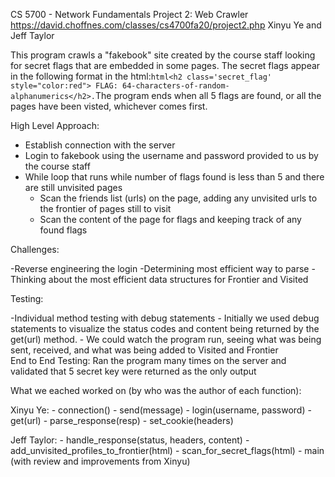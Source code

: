 CS 5700 - Network Fundamentals
Project 2: Web Crawler
https://david.choffnes.com/classes/cs4700fa20/project2.php
Xinyu Ye and Jeff Taylor

This program crawls a "fakebook" site created by the course staff looking for secret flags that are embedded in some pages.  The secret flags appear in the following format in the html:```html<h2 class='secret_flag' style="color:red"> FLAG: 64-characters-of-random-alphanumerics</h2>.```The program ends when all 5 flags are found, or all the pages have been visted, whichever comes first.

High Level Approach:

- Establish connection with the server
- Login to fakebook using the username and password provided to us by the course staff
- While loop that runs while number of flags found is less than 5 and there are still unvisited pages
	- Scan the friends list (urls) on the page, adding any unvisited urls to the frontier of pages still to visit
	- Scan the content of the page for flags and keeping track of any found flags

Challenges:

-Reverse engineering the login
-Determining most efficient way to parse
-Thinking about the most efficient data structures for Frontier and Visited


Testing:

-Individual method testing with debug statements
	- Initially we used debug statements to visualize the status codes and content being returned by the get(url) method.
	- We could watch the program run, seeing what was being sent, received, and what was being added to Visited and 	   Frontier  
End to End Testing: Ran the program many times on the server and validated that 5 secret key were returned as the only output

What we eached worked on (by who was the author of each function):

Xinyu Ye:
	- connection()
	- send(message)
	- login(username, password)
	- get(url)
	- parse_response(resp)
	- set_cookie(headers)

Jeff Taylor:
	- handle_response(status, headers, content)
	- add_unvisited_profiles_to_frontier(html)
	- scan_for_secret_flags(html)
	- main (with review and improvements from Xinyu)

